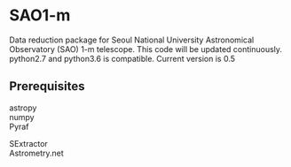 SAO1-m
=============
Data reduction package for Seoul National University Astronomical Observatory (SAO) 1-m telescope. This code will be updated continuously. python2.7 and python3.6 is compatible. Current version is 0.5

Prerequisites
-------------
astropy  
numpy  
Pyraf  

SExtractor  
Astrometry.net  


